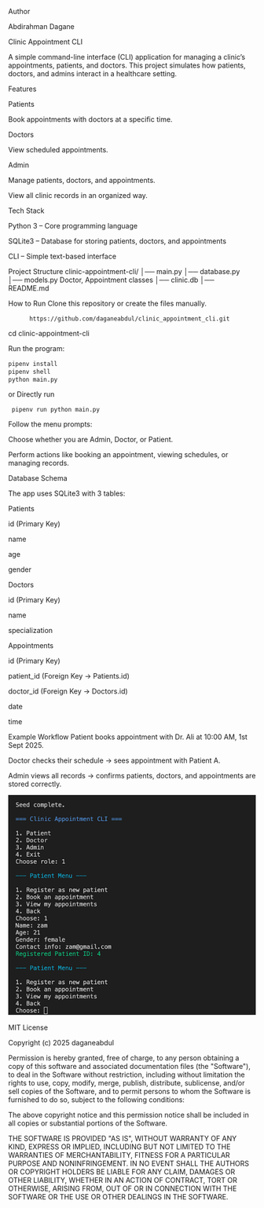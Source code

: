  Author
 
Abdirahman Dagane

 Clinic Appointment CLI
 
A simple command-line interface (CLI) application for managing a clinic’s appointments, patients, and doctors.
 This project simulates how patients, doctors, and admins interact in a healthcare setting.

 Features
 
 Patients


Book appointments with doctors at a specific time.


 Doctors


View scheduled appointments.


 Admin


Manage patients, doctors, and appointments.


View all clinic records in an organized way.



 Tech Stack
 
Python 3 – Core programming language


SQLite3 – Database for storing patients, doctors, and appointments


CLI – Simple text-based interface



 Project Structure
clinic-appointment-cli/
│── main.py             │── database.py          │── models.py           Doctor, Appointment classes
│── clinic.db           │── README.md           



 How to Run
Clone this repository or create the files manually.

          https://github.com/daganeabdul/clinic_appointment_cli.git
cd clinic-appointment-cli


Run the program:

    pipenv install
    pipenv shell
    python main.py

or Directly run 

     pipenv run python main.py

    

Follow the menu prompts:


Choose whether you are Admin, Doctor, or Patient.


Perform actions like booking an appointment, viewing schedules, or managing records.



  Database Schema
  
The app uses SQLite3 with 3 tables:

Patients


id (Primary Key)


name


age


gender


Doctors


id (Primary Key)


name


specialization


Appointments


id (Primary Key)


patient_id (Foreign Key → Patients.id)


doctor_id (Foreign Key → Doctors.id)


date


time



  Example Workflow
Patient books appointment with Dr. Ali at 10:00 AM, 1st Sept 2025.


Doctor checks their schedule → sees appointment with Patient A.


Admin views all records → confirms patients, doctors, and appointments are stored correctly.


   ![clinic_appointment_cli ](cli.png)



   

MIT License

Copyright (c) 2025 daganeabdul

Permission is hereby granted, free of charge, to any person obtaining a copy
of this software and associated documentation files (the "Software"), to deal
in the Software without restriction, including without limitation the rights
to use, copy, modify, merge, publish, distribute, sublicense, and/or sell
copies of the Software, and to permit persons to whom the Software is
furnished to do so, subject to the following conditions:

The above copyright notice and this permission notice shall be included in all
copies or substantial portions of the Software.

THE SOFTWARE IS PROVIDED "AS IS", WITHOUT WARRANTY OF ANY KIND, EXPRESS OR
IMPLIED, INCLUDING BUT NOT LIMITED TO THE WARRANTIES OF MERCHANTABILITY,
FITNESS FOR A PARTICULAR PURPOSE AND NONINFRINGEMENT. IN NO EVENT SHALL THE
AUTHORS OR COPYRIGHT HOLDERS BE LIABLE FOR ANY CLAIM, DAMAGES OR OTHER
LIABILITY, WHETHER IN AN ACTION OF CONTRACT, TORT OR OTHERWISE, ARISING FROM,
OUT OF OR IN CONNECTION WITH THE SOFTWARE OR THE USE OR OTHER DEALINGS IN THE
SOFTWARE.








